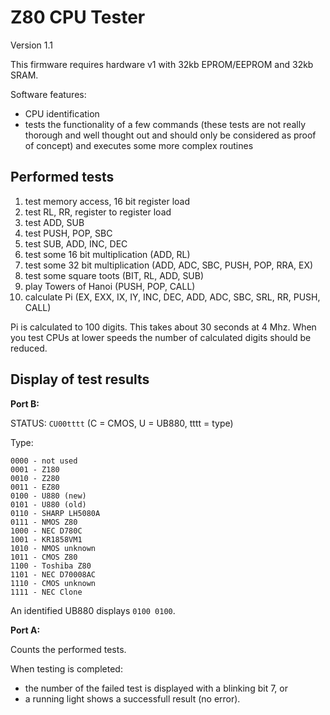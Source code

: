 # Z80 CPU Tester

Version 1.1

This firmware requires hardware v1 with 32kb EPROM/EEPROM and 32kb SRAM.

Software features:
- CPU identification
- tests the functionality of a few commands (these tests are not really thorough and well thought out and should only be considered as proof of concept) and executes some more complex routines

## Performed tests

1. test memory access, 16 bit register load
2. test RL, RR, register to register load
3. test ADD, SUB
4. test PUSH, POP, SBC
5. test SUB, ADD, INC, DEC
6. test some 16 bit multiplication (ADD, RL)
7. test some 32 bit multiplication (ADD, ADC, SBC, PUSH, POP, RRA, EX)
8. test some square toots (BIT, RL, ADD, SUB)
9. play Towers of Hanoi (PUSH, POP, CALL)
10. calculate Pi (EX, EXX, IX, IY, INC, DEC, ADD, ADC, SBC, SRL, RR, PUSH, CALL)

Pi is calculated to 100 digits. This takes about 30 seconds at 4 Mhz.
When you test CPUs at lower speeds the number of calculated digits
should be reduced.

## Display of test results

**Port B:**

STATUS: `CU00tttt` (C = CMOS, U = UB880, tttt = type)

Type:
```
0000 - not used
0001 - Z180
0010 - Z280
0011 - EZ80 
0100 - U880 (new)
0101 - U880 (old)
0110 - SHARP LH5080A
0111 - NMOS Z80
1000 - NEC D780C
1001 - KR1858VM1
1010 - NMOS unknown
1011 - CMOS Z80
1100 - Toshiba Z80
1101 - NEC D70008AC
1110 - CMOS unknown
1111 - NEC Clone
```

An identified UB880 displays `0100 0100`.

**Port A:**

Counts the performed tests.

When testing is completed:
- the number of the failed test is displayed with a blinking bit 7, or 
- a running light shows a successfull result (no error).
